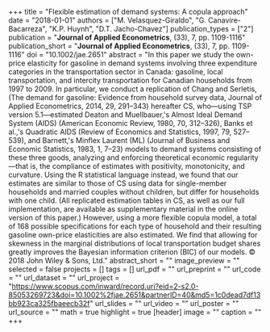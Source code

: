 +++
title = "Flexible estimation of demand systems: A copula approach"
date = "2018-01-01"
authors = ["M. Velasquez-Giraldo", "G. Canavire-Bacarreza", "K.P. Huynh", "D.T. Jacho-Chavez"]
publication_types = ["2"]
publication = "**Journal of Applied Econometrics**, (33), 7, pp. 1109-1116"
publication_short = "**Journal of Applied Econometrics**, (33), 7, pp. 1109-1116"
doi = "10.1002/jae.2651"
abstract = "In this paper we study the own-price elasticity for gasoline in demand systems involving three expenditure categories in the transportation sector in Canada: gasoline, local transportation, and intercity transportation for Canadian households from 1997 to 2009. In particular, we conduct a replication of Chang and Serletis, (The demand for gasoline: Evidence from household survey data, Journal of Applied Econometrics, 2014, 29, 291–343) hereafter CS, who—using TSP version 5.1—estimated Deaton and Muellbauer,'s Almost Ideal Demand System (AIDS) (American Economic Review, 1980, 70, 312–326), Banks et al.,'s Quadratic AIDS (Review of Economics and Statistics, 1997, 79, 527–539), and Barnett,'s Minflex Laurent (ML) (Journal of Business and Economic Statistics, 1983, 1, 7–23) models to demand systems consisting of these three goods, analyzing and enforcing theoretical economic regularity—that is, the compliance of estimates with positivity, monotonicity, and curvature. Using the R statistical language instead, we found that our estimates are similar to those of CS using data for single-member households and married couples without children, but differ for households with one child. (All replicated estimation tables in CS, as well as our full implementation, are available as supplementary material in the online version of this paper.) However, using a more flexible copula model, a total of 168 possible specifications for each type of household and their resulting gasoline own-price elasticities are also estimated. We find that allowing for skewness in the marginal distributions of local transportation budget shares greatly improves the Bayesian information criterion (BIC) of our models. © 2018 John Wiley & Sons, Ltd."
abstract_short = ""
image_preview = ""
selected = false
projects = []
tags = []
url_pdf = ""
url_preprint = ""
url_code = ""
url_dataset = ""
url_project = "https://www.scopus.com/inward/record.uri?eid=2-s2.0-85053269723&doi=10.1002%2fjae.2651&partnerID=40&md5=1c0dead7df13bb923ca325fbaeecb32f"
url_slides = ""
url_video = ""
url_poster = ""
url_source = ""
math = true
highlight = true
[header]
image = ""
caption = ""
+++
